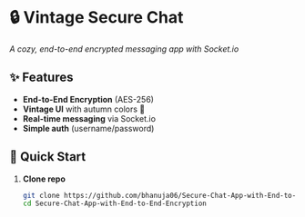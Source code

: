 # 🔒 Vintage Secure Chat  
*A cozy, end-to-end encrypted messaging app with Socket.io*

## ✨ Features  
- **End-to-End Encryption** (AES-256)  
- **Vintage UI** with autumn colors 🍂  
- **Real-time messaging** via Socket.io  
- **Simple auth** (username/password)  

## 🚀 Quick Start  
1. **Clone repo**  
   ```bash 
   git clone https://github.com/bhanuja06/Secure-Chat-App-with-End-to-End-Encryption.git
   cd Secure-Chat-App-with-End-to-End-Encryption

